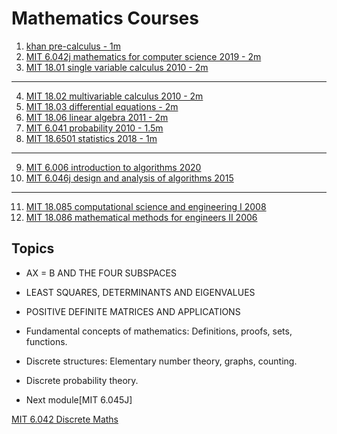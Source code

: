 # Mathematics Courses
1. [khan pre-calculus - 1m](https://www.khanacademy.org/math/precalculus)
2. [MIT 6.042j mathematics for computer science 2019 - 2m](https://openlearninglibrary.mit.edu/courses/course-v1:ocw+6.042j+2t2019/course/)
3. [MIT 18.01 single variable calculus 2010 - 2m](https://ocw.mit.edu/courses/18-01sc-single-variable-calculus-fall-2010/)
-------------------------------
4. [MIT 18.02 multivariable calculus 2010 - 2m](https://ocw.mit.edu/courses/18-02sc-multivariable-calculus-fall-2010/)
5. [MIT 18.03 differential equations - 2m](https://www.edx.org/xseries/mitx-18.03x-differential-equations)
6. [MIT 18.06 linear algebra 2011 - 2m](https://ocw.mit.edu/courses/18-06sc-linear-algebra-fall-2011/resources/the-geometry-of-linear-equations/)
7. [MIT 6.041 probability 2010 - 1.5m](https://ocw.mit.edu/courses/6-041-probabilistic-systems-analysis-and-applied-probability-fall-2010/)
8. [MIT 18.6501 statistics 2018 - 1m](https://learning.edx.org/course/course-v1:mitx+18.6501x+3t2018/home)
-------------------------------
9. [MIT 6.006 introduction to algorithms 2020](https://ocw.mit.edu/courses/6-006-introduction-to-algorithms-spring-2020/)
10. [MIT 6.046j design and analysis of algorithms 2015](https://ocw.mit.edu/courses/6-046j-design-and-analysis-of-algorithms-spring-2015/)
-------------------------------
11. [MIT 18.085 computational science and engineering I 2008](https://ocw.mit.edu/courses/18-085-computational-science-and-engineering-i-fall-2008/)
12. [MIT 18.086 mathematical methods for engineers II 2006](https://ocw.mit.edu/courses/18-086-mathematical-methods-for-engineers-ii-spring-2006/video_galleries/video-lectures/)

## Topics
- AX = B AND THE FOUR SUBSPACES
- LEAST SQUARES, DETERMINANTS AND EIGENVALUES
- POSITIVE DEFINITE MATRICES AND APPLICATIONS
  
- Fundamental concepts of mathematics: Definitions, proofs, sets, functions.
- Discrete structures: Elementary number theory, graphs, counting.
- Discrete probability theory.
- Next module[MIT 6.045J]


[MIT 6.042 Discrete Maths](https://ocw.mit.edu/courses/electrical-engineering-and-computer-science/6-042j-mathematics-for-computer-science-spring-2015/)

